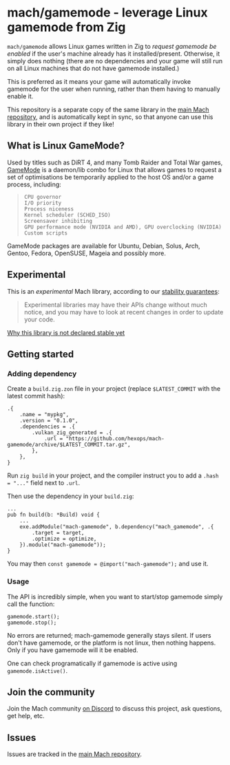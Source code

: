 # mach/gamemode - leverage Linux gamemode from Zig

`mach/gamemode` allows Linux games written in Zig to _request gamemode be enabled_ if the user's machine already has it installed/present. Otherwise, it simply does nothing (there are no dependencies and your game will still run on all Linux machines that do not have gamemode installed.)

This is preferred as it means your game will automatically invoke gamemode for the user when running, rather than them having to manually enable it.

This repository is a separate copy of the same library in the [main Mach repository](https://github.com/hexops/mach), and is automatically kept in sync, so that anyone can use this library in their own project if they like!

## What is Linux GameMode?

Used by titles such as DiRT 4, and many Tomb Raider and Total War games, [GameMode](https://github.com/FeralInteractive/gamemode) is a daemon/lib combo for Linux that allows games to request a set of optimisations be temporarily applied to the host OS and/or a game process, including:

>     CPU governor
>     I/O priority
>     Process niceness
>     Kernel scheduler (SCHED_ISO)
>     Screensaver inhibiting
>     GPU performance mode (NVIDIA and AMD), GPU overclocking (NVIDIA)
>     Custom scripts

GameMode packages are available for Ubuntu, Debian, Solus, Arch, Gentoo, Fedora, OpenSUSE, Mageia and possibly more.

## Experimental

This is an _experimental_ Mach library, according to our [stability guarantees](https://machengine.org/next/docs/libs/):

> Experimental libraries may have their APIs change without much notice, and you may have to look at recent changes in order to update your code.

[Why this library is not declared stable yet](https://machengine.org/next/docs/libs/experimental/#gamemode)

## Getting started

### Adding dependency

Create a `build.zig.zon` file in your project (replace `$LATEST_COMMIT` with the latest commit hash):

```
.{
    .name = "mypkg",
    .version = "0.1.0",
    .dependencies = .{
        .vulkan_zig_generated = .{
            .url = "https://github.com/hexops/mach-gamemode/archive/$LATEST_COMMIT.tar.gz",
        },
    },
}
```

Run `zig build` in your project, and the compiler instruct you to add a `.hash = "..."` field next to `.url`.

Then use the dependency in your `build.zig`:

```zig
...
pub fn build(b: *Build) void {
    ...
    exe.addModule("mach-gamemode", b.dependency("mach_gamemode", .{
        .target = target,
        .optimize = optimize,
    }).module("mach-gamemode"));
}
```

You may then `const gamemode = @import("mach-gamemode");` and use it.

### Usage

The API is incredibly simple, when you want to start/stop gamemode simply call the function:

```
gamemode.start();
gamemode.stop();
```

No errors are returned; mach-gamemode generally stays silent. If users don't have gamemode, or the platform is not linux, then nothing happens. Only if you have gamemode will it be enabled.

One can check programatically if gamemode is active using `gamemode.isActive()`.

## Join the community

Join the Mach community [on Discord](https://discord.gg/XNG3NZgCqp) to discuss this project, ask questions, get help, etc.

## Issues

Issues are tracked in the [main Mach repository](https://github.com/hexops/mach/issues?q=is%3Aissue+is%3Aopen+label%3Agamemode).
